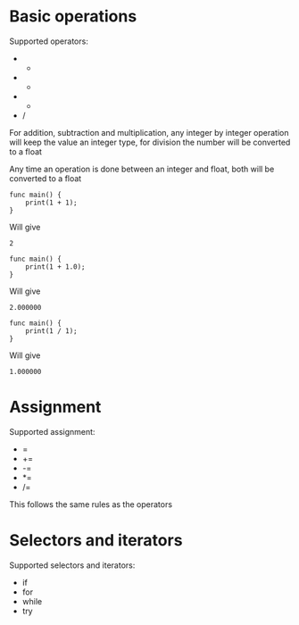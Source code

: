 # Basic operations

Supported operators:
- +
- -
- *
- /

For addition, subtraction and multiplication, any integer by integer operation will keep the value an integer type, for division the number will be converted to a float

Any time an operation is done between an integer and float, both will be converted to a float

```
func main() {
	print(1 + 1);
}
```

Will give

```
2
```

```
func main() {
	print(1 + 1.0);
}
```

Will give

```
2.000000
```

```
func main() {
	print(1 / 1);
}
```

Will give

```
1.000000
```

# Assignment

Supported assignment:
- =
- +=
- -=
- *=
- /=

This follows the same rules as the operators

# Selectors and iterators

Supported selectors and iterators:
- if
- for
- while
- try


